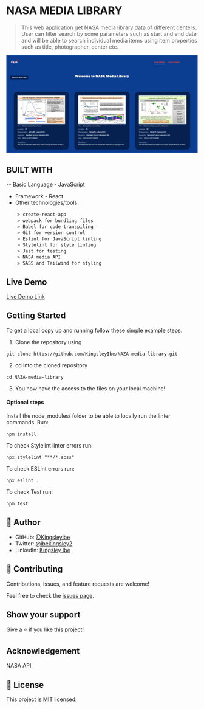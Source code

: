 # NASA MEDIA LIBRARY

>This web application get NASA media library data of different centers. User can filter search by some parameters such as start and end date and will be able to search individual media items using item properties such as title, photographer, center etc.

![Screenshot](./src/assets/images/screenShotPage1.jpeg)

## BUILT WITH

-- Basic Language - JavaScript 
- Framework - React
- Other technologies/tools: 

``` create-react-app
    > create-react-app
    > webpack for bundling files
    > Babel for code transpiling
    > Git for version control
    > Eslint for JavaScript linting
    > Stylelint for style linting
    > Jest for testing
    > NASA media API
    > SASS and Tailwind for styling
 ```

## Live Demo

[Live Demo Link](https://nasa-media-library.herokuapp.com/)

## Getting Started

To get a local copy up and running follow these simple example steps.

1. Clone the repository using

```
git clone https://github.com/KingsleyIbe/NAZA-media-library.git
```

2. cd into the cloned repository

```
cd NAZA-media-library
```

3. You now have the access to the files on your local machine!

#### Optional steps

Install the node_modules/ folder to be able to locally run the linter commands. Run:

```
npm install
```


To check Stylelint linter errors run:

```
npx stylelint "**/*.scss"
```

To check ESLint errors run:

```
npx eslint .
```

To check Test run:

```
npm test
```

## 👤 **Author**

- GitHub: [@Kingsleyibe](https://github.com/kingsleyibe)
- Twitter: [@ibekingsley2](https://twitter.com/ibekingsley2)
- LinkedIn: [Kingsley Ibe](https://www.linkedin.com/in/kingsley-ibe-5669a5134/)

## 🤝 Contributing

Contributions, issues, and feature requests are welcome!

Feel free to check the [issues page](https://github.com/KingsleyIbe/NAZA-media-library/issues).

## Show your support

Give a ⭐️ if you like this project!

## Acknowledgement

NASA API

## 📝 License

This project is [MIT](./MIT.md) licensed.
